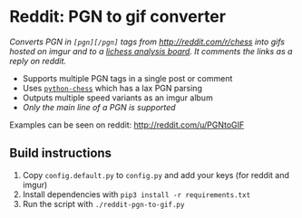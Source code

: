 # Reddit: PGN to gif converter

*Converts PGN in `[pgn][/pgn]` tags from http://reddit.com/r/chess into gifs hosted on imgur and to a [lichess analysis board](https://lichess.org/analysis). It comments the links as a reply on reddit.*

* Supports multiple PGN tags in a single post or comment
* Uses [`python-chess`](https://github.com/niklasf/python-chess) which has a lax PGN parsing
* Outputs multiple speed variants as an imgur album
* *Only the main line of a PGN is supported*

Examples can be seen on reddit: http://reddit.com/u/PGNtoGIF 

## Build instructions

1. Copy `config.default.py` to `config.py` and add your keys (for reddit and imgur)
2. Install dependencies with `pip3 install -r requirements.txt`
3. Run the script with `./reddit-pgn-to-gif.py`
